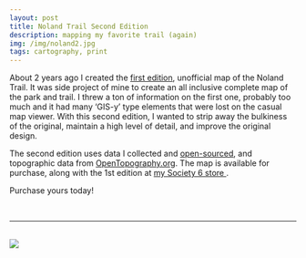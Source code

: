 ```yaml
---
layout: post
title: Noland Trail Second Edition
description: mapping my favorite trail (again)
img: /img/noland2.jpg
tags: cartography, print
---
```


About 2 years ago I created the <a href= "http://jonahsmaps.tumblr.com/post/55516350234/the-noland-trail-is-a-well-known-park-in-newport" target="_blank">first edition</a>, unofficial map of the Noland Trail. It was side project of mine to create an all inclusive complete map of the park and trail. I threw a ton of information on the first one, probably too much and it had many ‘GIS-y’ type elements that were lost on the casual map viewer. With this second edition, I wanted to strip away the bulkiness of the original, maintain a high level of detail, and improve the original design.

The second edition uses data I collected and <a href= "http://jonahadkins.github.io/open-noland-trail/" target="_blank">open-sourced</a>, and topographic data from <a href= "http://www.opentopography.org" target="_blank">OpenTopography.org</a>. The map is available for purchase, along with the 1st edition at <a href="https://society6.com/product/the-noland-trail-2nd-edition_print#1=1" target="_blank"> my Society 6 store </a>.

Purchase yours today!

<br/>
<hr>
<br/>
<div class="img_row">
	<img class="col three" src="{{ site.baseurl }}/img/noland2.jpg"/>
</div>
